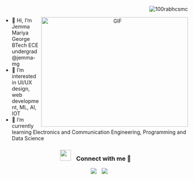 <p align="right"> <img src="https://komarev.com/ghpvc/?username=jemma-mg&label=Profile%20views&color=0e75b6&style=flat" alt="100rabhcsmc"/> </p>

<a target="_blank" align="center">
  <img align="right" top="100" height="300" width="400" alt="GIF" src="https://media.giphy.com/media/SWoSkN6DxTszqIKEqv/giphy.gif">
</a>

- 👋 Hi, I’m Jemma Mariya George BTech ECE undergrad @jemma-mg
- 👀 I’m interested in UI/UX design, web development, ML, AI, IOT
- 🌱 I’m currently learning Electronics and Communication Engineering, Programming and Data Science

<p align="center">
  <h3 align="center" > <img src="https://media.giphy.com/media/iY8CRBdQXODJSCERIr/giphy.gif" width="30" height="30" style="margin-right: 10px;"> Connect with me 🤝 </h3>
  <div align="center" class="icons-social" style="margin-left: 10px;">
      <a style="margin-left: 10px;" target="_blank" href="https://www.linkedin.com/in/jemma-mariya-george/">
			<img src="https://img.icons8.com/doodle/40/000000/linkedin--v2.png"></a>
      <a style="margin-left: 10px;" target="_blank" href="https://github.com/jemma-mg">
		  <img src="https://img.icons8.com/doodle/40/000000/github--v1.png"></a>
    </div>
</p>

<!---
jemma-mg/jemma-mg is a ✨ special ✨ repository because its `README.md` (this file) appears on your GitHub profile.
You can click the Preview link to take a look at your changes.
--->
